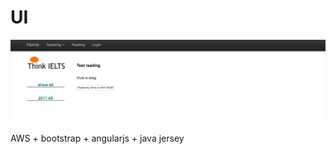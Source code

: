 # UI 


![alt text](https://github.com/Allen0003/TeachIelts/blob/master/UI%20one.png)


AWS + bootstrap + angularjs + java jersey
